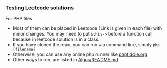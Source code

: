 ### Testing Leetcode solutions
For PHP files
- Most of them can be placed in Leetcode (Link is given in each file) with minor changes.
You may need to put `$this->` before a function call because in leetcode solution is in a class.
- If you have cloned the repo, you can run via command line, simply `php [filename]`  
- Otherwise, you can use any online php runner like [phpfiddle.org](http://phpfiddle.org)
- Other ways to run, are listed in [Algos/README.md](../Algos/)
